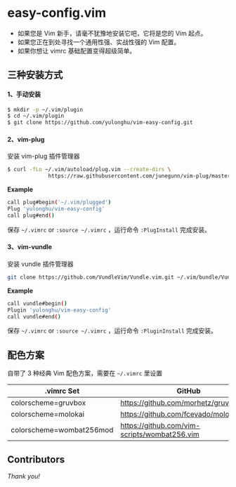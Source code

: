 # easy-config.vim

* 如果您是 Vim 新手，请毫不犹豫地安装它吧，它将是您的 Vim 起点。
* 如果您正在到处寻找一个通用性强、实战性强的 Vim 配置。
* 如果你想让 vimrc 基础配置变得超级简单。

## 三种安装方式

#### 1、手动安装

```bash
$ mkdir -p ~/.vim/plugin
$ cd ~/.vim/plugin
$ git clone https://github.com/yulonghu/vim-easy-config.git
```

#### 2、vim-plug

安装 vim-plug 插件管理器

```bash
$ curl -fLo ~/.vim/autoload/plug.vim --create-dirs \ 
             https://raw.githubusercontent.com/junegunn/vim-plug/master/plug.vim
```

**Example**

```bash
call plug#begin('~/.vim/plugged')
Plug 'yulonghu/vim-easy-config'
call plug#end()
```

保存 `~/.vimrc` or `:source ~/.vimrc` ，运行命令 `:PlugInstall` 完成安装。

#### 3、vim-vundle

安装 vundle 插件管理器

```bash
git clone https://github.com/VundleVim/Vundle.vim.git ~/.vim/bundle/Vundle.vim
```

**Example**

```bash
call vundle#begin()
Plugin 'yulonghu/vim-easy-config'
call vundle#end()
```
保存 `~/.vimrc` or `:source ~/.vimrc` ，运行命令 `:PluginInstall` 完成安装。

## 配色方案

自带了 3 种经典 Vim 配色方案，需要在 `~/.vimrc` 里设置

| .vimrc Set | GitHub
| --- | --- | 
| colorscheme=gruvbox  | https://github.com/morhetz/gruvbox  |
| colorscheme=molokai  | https://github.com/fcevado/molokai_dark  |
| colorscheme=wombat256mod  | https://github.com/vim-scripts/wombat256.vim  |

## Contributors

*Thank you!*
